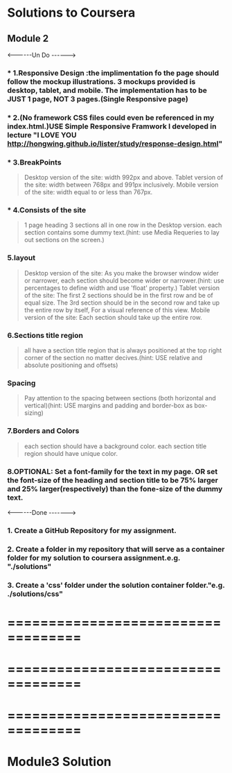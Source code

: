 # Solutions to Coursera
## Module 2
<------Un Do ------>
### * 1.Responsive Design :the implimentation fo the page should follow the mockup illustrations. 3 mockups provided is desktop, tablet, and mobile. The implementation has to be JUST 1 page, NOT 3 pages.(Single Responsive page)
### * 2.(No framework CSS files could even be referenced in my index.html.)USE Simple Responsive Framwork I developed in lecture "I LOVE YOU http://hongwing.github.io/lister/study/response-design.html"
### * 3.BreakPoints
> Desktop version of the site: width 992px and above.
> Tablet version of the site: width between 768px and 991px inclusively.
> Mobile version of the site: width equal to or less than 767px.
### * 4.Consists of the site
> 1 page heading
> 3 sections all in one row in the Desktop version. each section contains some dummy text.(hint: use Media Requeries to lay out sections on the screen.)
### 5.layout
> Desktop version of the site: As you make the browser window wider or narrower, each section should become wider or narrower.(hint: use percentages to define width and use 'float' property.)
> Tablet version of the site: The first 2 sections should be in the first row and be of equal size. The 3rd section should be in the second row and take up the entire row by itself, For a visual reference of this view.
> Mobile version of the site: Each section should take up the entire row.
### 6.Sections title region
> all have a section title region that is always positioned at the top right corner of the section no matter decives.(hint: USE relative and absolute positioning and offsets)
### Spacing
> Pay attention to the spacing between sections (both horizontal and vertical)(hint: USE margins and padding and border-box as box-sizing)
### 7.Borders and Colors
> each section should have a background color.
> each section title region should have unique color.
### 8.OPTIONAL: Set a font-family for the text in my page. OR set the font-size of the heading and section title to be 75% larger and 25% larger(respectively) than the fone-size of the dummy text.


<------Done -------> 
### 1. Create a GitHub Repository for my assignment.
### 2. Create a folder in my repository that will serve as a container folder for my solution to coursera assignment.e.g. "./solutions"
### 3. Create a 'css' folder under the solution container folder."e.g. ./solutions/css"

# ===================================
# ===================================
# ===================================
# Module3 Solution

